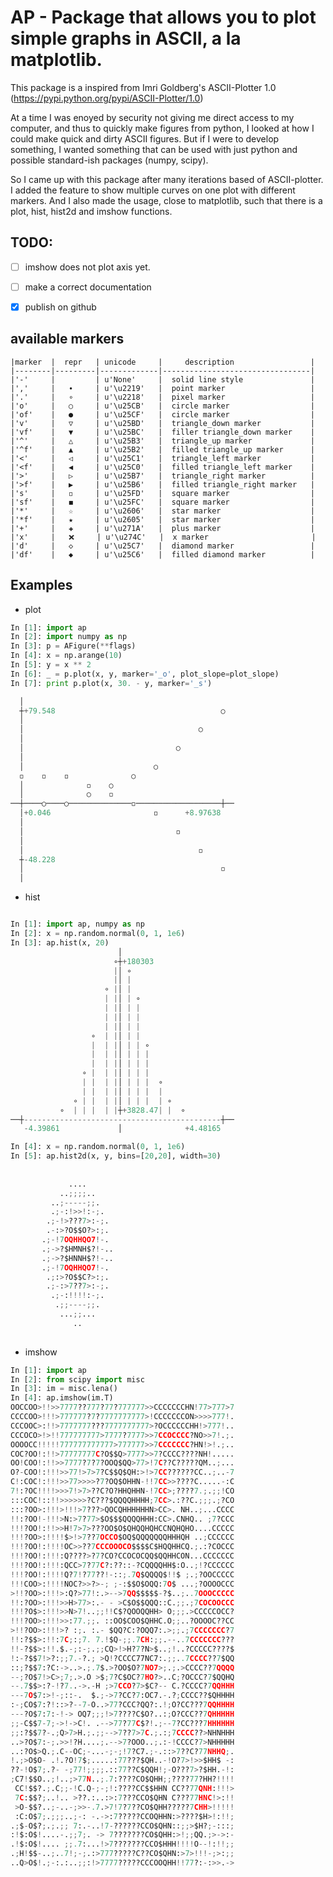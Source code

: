 AP - Package that allows you to plot simple graphs in ASCII, a la matplotlib.
============================================================================

This package is a inspired from Imri Goldberg's ASCII-Plotter 1.0 (https://pypi.python.org/pypi/ASCII-Plotter/1.0)

At a time I was enoyed by security not giving me direct access to my computer, and thus to quickly make figures from python, I looked at how I could make quick and dirty ASCII figures. But if I were to develop something, I wanted something that can be used with just python and possible standard-ish packages (numpy, scipy).

So I came up with this package after many iterations based of ASCII-plotter.  I added the feature to show multiple curves on one plot with different markers.  And I also made the usage, close to matplotlib, such that there is a plot, hist, hist2d and imshow functions.


TODO:
-----
* [ ] imshow does not plot axis yet.
* [ ] make a correct documentation
* [x] publish on github


available markers
-----------------
	|marker  |  repr   | unicode     |     description                 | 
	|--------|---------|-------------|---------------------------------|
	|'-'     |         | u'None'     |  solid line style               |
	|','     |   ∙     | u'\u2219'   |  point marker                   |
	|'.'     |   ∘     | u'\u2218'   |  pixel marker                   |
	|'o'     |   ○     | u'\u25CB'   |  circle marker                  |
	|'of'    |   ●     | u'\u25CF'   |  circle marker                  |
	|'v'     |   ▽     | u'\u25BD'   |  triangle_down marker           |
	|'vf'    |   ▼     | u'\u25BC'   |  filler triangle_down marker    |
	|'^'     |   △     | u'\u25B3'   |  triangle_up marker             |
	|'^f'    |   ▲     | u'\u25B2'   |  filled triangle_up marker      |
	|'<'     |   ◁     | u'\u25C1'   |  triangle_left marker           |
	|'<f'    |   ◀     | u'\u25C0'   |  filled triangle_left marker    |
	|'>'     |   ▷     | u'\u25B7'   |  triangle_right marker          |
	|'>f'    |   ▶     | u'\u25B6'   |  filled triangle_right marker   |
	|'s'     |   ◽     | u'\u25FD'   |  square marker                  |
	|'sf'    |   ◼     | u'\u25FC'   |  square marker                  |
	|'*'     |   ☆     | u'\u2606'   |  star marker                    |
	|'*f'    |   ★     | u'\u2605'   |  star marker                    |
	|'+'     |   ✚     | u'\u271A'   |  plus marker                    |
	|'x'     |   ❌     | u'\u274C'   |  x marker                       |
	|'d'     |   ◇     | u'\u25C7'   |  diamond marker                 |
	|'df'    |   ◆     | u'\u25C6'   |  filled diamond marker          |


Examples
--------
* plot

```python
In [1]: import ap
In [2]: import numpy as np
In [3]: p = AFigure(**flags)
In [4]: x = np.arange(10)
In [5]: y = x ** 2 
In [6]: _ = p.plot(x, y, marker='_o', plot_slope=plot_slope)
In [7]: print p.plot(x, 30. - y, marker='_s')

  │                                               
  ┼+79.548                                     ○  
  │                                               
  │                                       ○       
  │                                               
  │                                  ○            
  │                                               
  │                             ○                 
  ◽    ◽    ◽              ○                      
  │              ◽    ○                           
  │              ○    ◽                           
──┼────○────○──────────────◽───────────────────┼──
  │+0.046                       ◽      +8.97638   
  │                                               
  │                                  ◽            
  │                                               
  │                                       ◽       
  ┼-48.228                                        
  │                                            ◽  
  │                                               
```

* hist

```python

In [1]: import ap, numpy as np
In [2]: x = np.random.normal(0, 1, 1e6)
In [3]: ap.hist(x, 20)
                        │                         
                       ∘┼+180303                  
                       |│ ∘                       
                       |│ |                       
                     ∘ |│ |                       
                     | |│ | ∘                     
                     | |│ | |                     
                     | |│ | |                     
                     | |│ | |                     
                  ∘  | |│ | |                     
                  |  | |│ | | ∘                   
                  |  | |│ | | |                   
                  |  | |│ | | |                   
                ∘ |  | |│ | | |                   
                | |  | |│ | | |  ∘                
                | |  | |│ | | |  |                
              ∘ | |  | |│ | | |  | ∘              
           ∘  | | |  | |┼+3828.47| |  ∘           
──┼--------------------------------------------┼──
   -4.39861             │              +4.48165   

In [4]: x = np.random.normal(0, 1, 1e6)
In [5]: ap.hist2d(x, y, bins=[20,20], width=30)
                              
                              
             ....             
           ..;;;;..           
         ..;-----;;.          
         .;-:!>>!:-;.         
        .;-!>???7>:-;.        
        .-:>?O$$O?>:;.        
       .;-!7OQHHQO7!-.        
       .;->?$HMNH$?!-..       
       .;->?$HNNH$?!-..       
       .;-!7OQHHQO7!-.        
        .;:>?O$$C?>:;.        
        .;-:>7??7>:-;.        
         .;-:!!!!:-;.         
          .;;----;;.          
           ...;;...           
              ..              
                              

```

* imshow

```python
In [1]: import ap
In [2]: from scipy import misc
In [3]: im = misc.lena()
In [4]: ap.imshow(im.T)
OOCCOO>!!>>7777??777?77?777777>>CCCCCCCHN!77>777>7
CCCCOO>!!!>777777?7?7777777777>!CCCCCCCON>>>>777!.
CCCOOC>:!!>7777777???7777777777>?OCCCCCCHH!>777!..
CCCOCO>!>!!777777777>7777?7777>>7CCOCCCC?NO>>7!.;.
OOOOCC!!!!!777777777777>777777>>7CCCCCCC?HN!>!.;..
COC?OO!:!!>77777777C?O$$Q>7777>>7?CCCC????NH!.....
OO!COO!:!!>>7777?7?7?OOQ$QQ>77>!7C??C?????QM..;...
O?-COO!:!!!>>77!>7>7?C$$Q$QH:>!>7CC??????CC..;..-7
C!:COC!:!!!>>77>>>>?7?OQ$OHHN-!!7CC>>????C.....-:C
7!:?OC!!!!>>>7!>7>??C?O?HHQHHN-!7CC>;????7.;.;;!CO
:::COC!::!!>>>>>>?C???$QQQQHHHH;7CC>.:??C.;;;.;?CO
:::?OO>:!!!>!!!>7???>QOCQHHHHHHN>CC>. NH..;...CCCC
!!:?OO!-!!!>N:>7?77>$O$$$QQQQHHH:CC>.CNHQ.. ;7?CCC
!!!?OO!:!!>>H!7>7>???OO$O$QHQQHQHCCNQHQHO....CCCCC
!!!?OO>:!!!!$>!>7??7OCCO$OQ$QQQQQQQHHHQH ..;CCCCCC
!!!?OO!:!!!!OC>>??7CCCOOOCO$$$$C$HQQHHCQ.;.:?COCCC
!!!?OO!:!!!:Q????>?7?CO?CCOCOCQQ$QQHHCON...CCCCCCC
!!!?OO!:!!!:QCC>7?77C?:??::-?CQQQQHH$:O..;!?CCCCCC
!!!?OO!:!!!!Q?7!?77??!-::;.7Q$QQQQ$!!$ ;.;?OOCCCCC
!!!COO>:!!!!NOC?>>?>-; ;-:$$O$OQQ:7O$ ...;?OOOOCCC
>!!?OO>:!!!>:Q?>77!:.>-->7QQ$$$$$-?$..;..7OOOCCCCC
!!:?OO>:!!!>>H>77>:.- - >C$O$$QQQ::C.;;.;7COCOOCCC
!!!?O$>:!!!>>N>7!..;;!!C$?QOOQQHH> O;;;.>CCCCCOCC?
!!!?OO>:!!!>>:77.;;. ::OO$COO$QHHC.O;;..?OOOOC??CC
>!!?OO>:!!!>? :;. :.- $QQ?C:?OQQ7:.>;;.;7CCCCCCC?7
!!:?$$>:!!:7C;:;7. 7.!$Q-;;.7CH:;;.--..7CCCCCCC???
!!-?$$>:!!.$.-;:-;.;;CQ>!>H?7?N>$..;!..?CCCCC????$
!:-?$$7!>?:;;7.-?.; >Q!?CCCC77NC7:.;;..7CCCC??7$QQ
::;?$$7:?C:->..>.;.7$.>?OO$O?7NO7>;.;.>CCCC??7QQQQ
--;?O$7!>C>;7;.>.O >$;7?C$OC?7HO?>..C;?OCCC?7$QQHQ
--.7$$>:?-!?7..->.-H ;>7CCO?7>$C?-- C.?CCCC?7QQHHH
---7O$7:>!-;::-.  $.;->7?CC?7:OC7.-.?;CCCC??$QHHHH
:-;CO$7:?!::>?--7-O..>77?CCC?QQ?:.!;O?CC???7QQHHHH
---?O$7:7:-!-> OQ7;;;!>7????C$O?..:;O?CCC??7QHHHHH
;;-C$$7-7;->!->C!. .-->77?77C$?!.;--7?CC???7HHHHHH
;;:?$$7?-.;Q>7>H.;.;;-->7??7>7C.;.:;7CCCC??>NHNHHH
..>?O$7:-;.>>!?H....;.-->7?OOO..;.:-!CCCC?7>NHHHHH
..:?O$>Q.;.C--OC;-...-;-;!7?C7.;-.::>7??C?77NHHQ;.
!.;>O$O- .!.?O!7$;.....:77???$QH..-!O?7>!>>$HH$ -:
??-!O$7;.?- -;77!;;;;.::77??C$QQH!;-O???7>?$HH.-!:
;C7!$$O..;!..;>77N..;.7:????CO$QHH;;????77?HH?!!!!
 CC!$$?.;.C;;-!C.Q-;-;!:????CC$$HHN CC??77QNH:!!!>
 7C:$$?;..!.. >??.:..:>:7???CCO$QHN C???77HNC!>:!!
 >O-$$?..;-..-;>>-.7.>7!7?7??CO$QHH?????7CHH>!!!!!
 :C:O$7;.;;;..;-: -.->:7?????CCOQHHN:>????$H>!:!!;
.;$-O$?;.;.;; 7:.-..!7-??????CCO$QHN::;;>$H?;-:::;
:!$:O$!....-.;;7;. -> 7???????CO$QHH:>!;;QQ.;>->:-
.!$:O$!.... ;;.7:...!>7???????CCO$HHH!!!!O--!:!!;;
.;H!$$-..;..7!;-;.:>777?????C??CO$QHN:>7>!!!-;>:;;
..Q>O$!.;-:.:..;;:!>7777?????CCCOOQHH!!77?:-:>>.->
```
